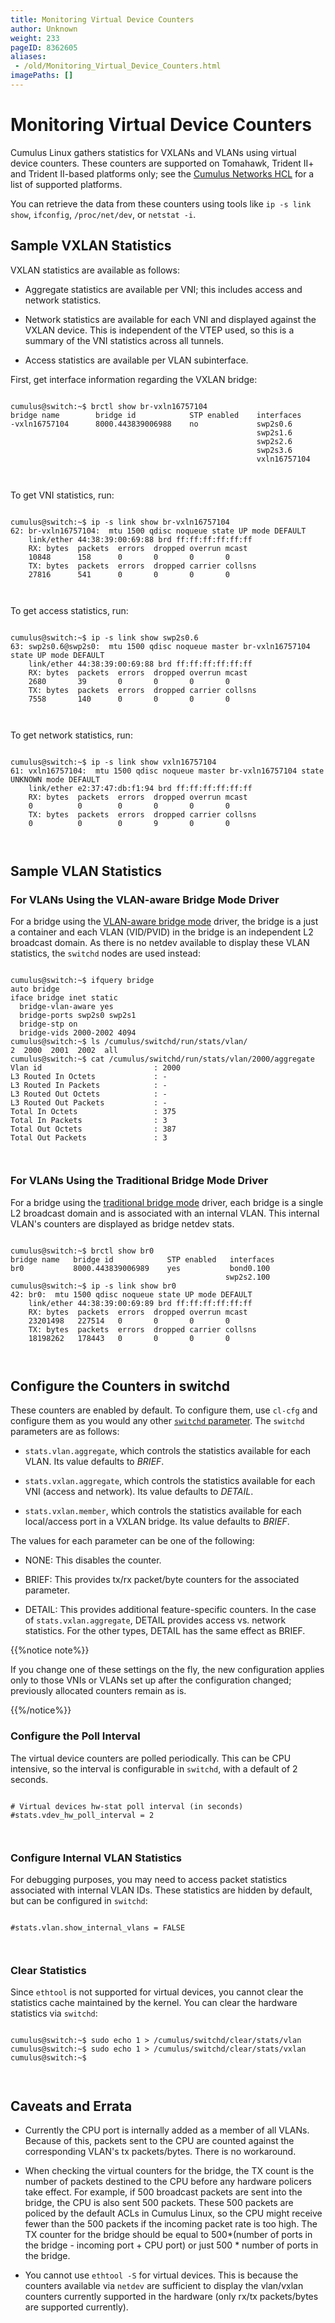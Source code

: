 ```yaml
---
title: Monitoring Virtual Device Counters
author: Unknown
weight: 233
pageID: 8362605
aliases:
 - /old/Monitoring_Virtual_Device_Counters.html
imagePaths: []
---
```

# Monitoring Virtual Device Counters

Cumulus Linux gathers statistics for VXLANs and VLANs using virtual
device counters. These counters are supported on Tomahawk, Trident II+
and Trident II-based platforms only; see the [Cumulus Networks
HCL](http://cumulusnetworks.com/hcl/) for a list of supported platforms.

You can retrieve the data from these counters using tools like `ip -s
link show`, `ifconfig`, `/proc/net/dev`, or `netstat -i`.

## Sample VXLAN Statistics

VXLAN statistics are available as follows:

  - Aggregate statistics are available per VNI; this includes access and
    network statistics.

  - Network statistics are available for each VNI and displayed against
    the VXLAN device. This is independent of the VTEP used, so this is a
    summary of the VNI statistics across all tunnels.

  - Access statistics are available per VLAN subinterface.

First, get interface information regarding the VXLAN bridge:

``` 
                   
cumulus@switch:~$ brctl show br-vxln16757104
bridge name        bridge id            STP enabled    interfaces
-vxln16757104      8000.443839006988    no             swp2s0.6
                                                       swp2s1.6
                                                       swp2s2.6
                                                       swp2s3.6
                                                       vxln16757104
   
    
```

To get VNI statistics, run:

``` 
                   
cumulus@switch:~$ ip -s link show br-vxln16757104
62: br-vxln16757104:  mtu 1500 qdisc noqueue state UP mode DEFAULT
    link/ether 44:38:39:00:69:88 brd ff:ff:ff:ff:ff:ff
    RX: bytes  packets  errors  dropped overrun mcast 
    10848      158      0       0       0       0     
    TX: bytes  packets  errors  dropped carrier collsns
    27816      541      0       0       0       0
   
    
```

To get access statistics, run:

``` 
                   
cumulus@switch:~$ ip -s link show swp2s0.6       
63: swp2s0.6@swp2s0:  mtu 1500 qdisc noqueue master br-vxln16757104 state UP mode DEFAULT
    link/ether 44:38:39:00:69:88 brd ff:ff:ff:ff:ff:ff
    RX: bytes  packets  errors  dropped overrun mcast 
    2680       39       0       0       0       0     
    TX: bytes  packets  errors  dropped carrier collsns
    7558       140      0       0       0       0
   
    
```

To get network statistics, run:

``` 
                   
cumulus@switch:~$ ip -s link show vxln16757104
61: vxln16757104:  mtu 1500 qdisc noqueue master br-vxln16757104 state UNKNOWN mode DEFAULT
    link/ether e2:37:47:db:f1:94 brd ff:ff:ff:ff:ff:ff
    RX: bytes  packets  errors  dropped overrun mcast 
    0          0        0       0       0       0     
    TX: bytes  packets  errors  dropped carrier collsns
    0          0        0       9       0       0
   
    
```

## Sample VLAN Statistics

### For VLANs Using the VLAN-aware Bridge Mode Driver

For a bridge using the [VLAN-aware bridge
mode](/old/VLAN-aware_Bridge_Mode.html) driver, the bridge is a just a
container and each VLAN (VID/PVID) in the bridge is an independent L2
broadcast domain. As there is no netdev available to display these VLAN
statistics, the `switchd` nodes are used instead:

``` 
                   
cumulus@switch:~$ ifquery bridge
auto bridge
iface bridge inet static
  bridge-vlan-aware yes
  bridge-ports swp2s0 swp2s1
  bridge-stp on
  bridge-vids 2000-2002 4094
cumulus@switch:~$ ls /cumulus/switchd/run/stats/vlan/
2  2000  2001  2002  all
cumulus@switch:~$ cat /cumulus/switchd/run/stats/vlan/2000/aggregate
Vlan id                         : 2000
L3 Routed In Octets             : -
L3 Routed In Packets            : -
L3 Routed Out Octets            : -
L3 Routed Out Packets           : -
Total In Octets                 : 375
Total In Packets                : 3
Total Out Octets                : 387
Total Out Packets               : 3
   
    
```

### For VLANs Using the Traditional Bridge Mode Driver

For a bridge using the [traditional bridge
mode](/old/Traditional_Bridge_Mode.html) driver, each bridge is a single
L2 broadcast domain and is associated with an internal VLAN. This
internal VLAN's counters are displayed as bridge netdev stats.

``` 
                   
cumulus@switch:~$ brctl show br0
bridge name   bridge id            STP enabled   interfaces
br0           8000.443839006989    yes           bond0.100
                                                swp2s2.100
cumulus@switch:~$ ip -s link show br0
42: br0:  mtu 1500 qdisc noqueue state UP mode DEFAULT
    link/ether 44:38:39:00:69:89 brd ff:ff:ff:ff:ff:ff
    RX: bytes  packets  errors  dropped overrun mcast 
    23201498   227514   0       0       0       0     
    TX: bytes  packets  errors  dropped carrier collsns
    18198262   178443   0       0       0       0
   
    
```

## Configure the Counters in switchd

These counters are enabled by default. To configure them, use `cl-cfg`
and configure them as you would any other [`switchd`
parameter](/old/Configuring_switchd.html). The `switchd` parameters are
as follows:

  - `stats.vlan.aggregate`, which controls the statistics available for
    each VLAN. Its value defaults to *BRIEF*.

  - `stats.vxlan.aggregate`, which controls the statistics available for
    each VNI (access and network). Its value defaults to *DETAIL*.

  - `stats.vxlan.member`, which controls the statistics available for
    each local/access port in a VXLAN bridge. Its value defaults to
    *BRIEF*.

The values for each parameter can be one of the following:

  - NONE: This disables the counter.

  - BRIEF: This provides tx/rx packet/byte counters for the associated
    parameter.

  - DETAIL: This provides additional feature-specific counters. In the
    case of `stats.vxlan.aggregate`, DETAIL provides access vs. network
    statistics. For the other types, DETAIL has the same effect as
    BRIEF.

{{%notice note%}}

If you change one of these settings on the fly, the new configuration
applies only to those VNIs or VLANs set up after the configuration
changed; previously allocated counters remain as is.

{{%/notice%}}

### Configure the Poll Interval

The virtual device counters are polled periodically. This can be CPU
intensive, so the interval is configurable in `switchd`, with a default
of 2 seconds.

``` 
                   
# Virtual devices hw-stat poll interval (in seconds)
#stats.vdev_hw_poll_interval = 2
   
    
```

### Configure Internal VLAN Statistics

For debugging purposes, you may need to access packet statistics
associated with internal VLAN IDs. These statistics are hidden by
default, but can be configured in `switchd`:

``` 
                   
#stats.vlan.show_internal_vlans = FALSE
   
    
```

### Clear Statistics

Since `ethtool` is not supported for virtual devices, you cannot clear
the statistics cache maintained by the kernel. You can clear the
hardware statistics via `switchd`:

``` 
                   
cumulus@switch:~$ sudo echo 1 > /cumulus/switchd/clear/stats/vlan 
cumulus@switch:~$ sudo echo 1 > /cumulus/switchd/clear/stats/vxlan 
cumulus@switch:~$
   
    
```

## Caveats and Errata

  - Currently the CPU port is internally added as a member of all VLANs.
    Because of this, packets sent to the CPU are counted against the
    corresponding VLAN's tx packets/bytes. There is no workaround.

  - When checking the virtual counters for the bridge, the TX count is
    the number of packets destined to the CPU before any hardware
    policers take effect. For example, if 500 broadcast packets are sent
    into the bridge, the CPU is also sent 500 packets. These 500 packets
    are policed by the default ACLs in Cumulus Linux, so the CPU might
    receive fewer than the 500 packets if the incoming packet rate is
    too high. The TX counter for the bridge should be equal to
    500\*(number of ports in the bridge - incoming port + CPU port) or
    just 500 \* number of ports in the bridge.

  - You cannot use `ethtool -S` for virtual devices. This is because the
    counters available via `netdev` are sufficient to display the
    vlan/vxlan counters currently supported in the hardware (only rx/tx
    packets/bytes are supported currently).
